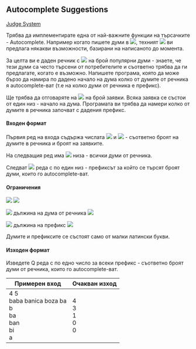 ## Autocomplete Suggestions

[Judge System](https://www.hackerrank.com/contests/practice-7-sda/challenges/autocomplete-19-1)

Трябва да имплементирате една от най-важните функции на търсачките - Autocomplete. Например когато пишете думи в <img src="https://latex.codecogs.com/svg.latex?\Large&space;Goodle">, техният <img src="https://latex.codecogs.com/svg.latex?\Large&space;Autocomplete"> ви предлага някакви възможности, базирани на написаното до момента.

За целта ви е даден речник с <img src="https://latex.codecogs.com/svg.latex?\Large&space;N"> на брой популярни думи - знаете, че тези думи са често търсени от потребителите и съответно трябва да ги предлагате, когато е възможно. Напишете програма, която да може бързо да намира по дадено начало на дума колко от думите от речника я autocomplete-ват (т.е на колко думи от речника е префикс).

Ще трябва да отговаряте на <img src="https://latex.codecogs.com/svg.latex?\Large&space;Q"> на брой заявки. Всяка заявка се състои от един низ - начало на дума. Програмата ви трябва да намери колко от думите в речника започват с дадения префикс.

#### Входен формат

Първия ред на входа съдържа числата <img src="https://latex.codecogs.com/svg.latex?\Large&space;N"> и <img src="https://latex.codecogs.com/svg.latex?\Large&space;Q"> - съответно броят на думите в речника и броят на заявките.

На следващия ред има <img src="https://latex.codecogs.com/svg.latex?\Large&space;N"> низа - всички думи от речника.

Следват <img src="https://latex.codecogs.com/svg.latex?\Large&space;Q"> реда с по един низ - префиксът за който се търсят броят думи, които го autocomplete-ват.

#### Ограничения

<img src="https://latex.codecogs.com/svg.latex?\Large&space;1\le{N}\le{200000}">

<img src="https://latex.codecogs.com/svg.latex?\Large&space;1\le{Q}\le{200000}">

<img src="https://latex.codecogs.com/svg.latex?\Large&space;1\le"> дължина на дума от речника <img src="https://latex.codecogs.com/svg.latex?\Large&space;\le{20}">

<img src="https://latex.codecogs.com/svg.latex?\Large&space;1\le"> дължина на префикс <img src="https://latex.codecogs.com/svg.latex?\Large&space;\le{20}">

Думите и префиксите се състоят само от малки латински букви.

#### Изходен формат

Изведете Q реда с по едно число за всеки префикс - съответно броят думи от речника, които го autocomplete-ват.

Примерен вход|Очакван изход
-|-
4 5<br>baba banica boza ba<br>b<br>ba<br>ban<br>bi<br>a|4<br>3<br>1<br>0<br>0
